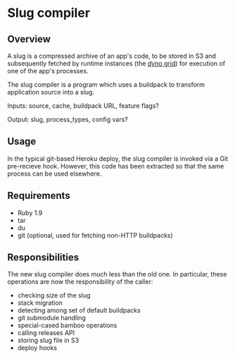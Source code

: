 # Slug compiler

## Overview

A slug is a compressed archive of an app's code, to be stored in S3
and subsequently fetched by runtime instances (the
[dyno grid](http://heroku.com/how/dyno_grid)) for execution of one of
the app's processes.

The slug compiler is a program which uses a buildpack to transform
application source into a slug.

Inputs: source, cache, buildpack URL, feature flags?

Output: slug, process_types, config vars?

## Usage

In the typical git-based Heroku deploy, the slug compiler is invoked
via a Git pre-recieve hook. However, this code has been extracted so
that the same process can be used elsewhere.

## Requirements

* Ruby 1.9
* tar
* du
* git (optional, used for fetching non-HTTP buildpacks)

## Responsibilities

The new slug compiler does much less than the old one. In particular,
these operations are now the responsibility of the caller:

* checking size of the slug
* stack migration
* detecting among set of default buildpacks
* git submodule handling
* special-cased bamboo operations
* calling releases API
* storing slug file in S3
* deploy hooks
